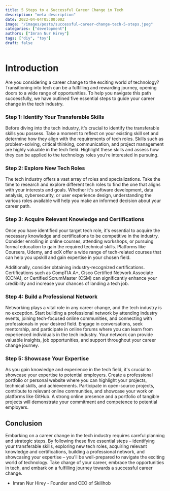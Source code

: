 ```yaml
---
title: 5 Steps to a Successful Career Change in Tech
description: "meta description"
date: 2022-04-04T05:00:00Z
image: "/images/posts/successful-career-change-tech-5-steps.jpeg"
categories: ["development"]
authors: ["Imran Nur Hirey"]
tags: ["diy", "toy"]
draft: false
---
```


# Introduction

Are you considering a career change to the exciting world of technology? Transitioning into tech can be a fulfilling and rewarding journey, opening doors to a wide range of opportunities. To help you navigate this path successfully, we have outlined five essential steps to guide your career change in the tech industry.

### Step 1: Identify Your Transferable Skills

Before diving into the tech industry, it's crucial to identify the transferable skills you possess. Take a moment to reflect on your existing skill set and determine how they align with the requirements of tech roles. Skills such as problem-solving, critical thinking, communication, and project management are highly valuable in the tech field. Highlight these skills and assess how they can be applied to the technology roles you're interested in pursuing.

### Step 2: Explore New Tech Roles

The tech industry offers a vast array of roles and specializations. Take the time to research and explore different tech roles to find the one that aligns with your interests and goals. Whether it's software development, data analysis, cybersecurity, or user experience design, understanding the various roles available will help you make an informed decision about your career path.

### Step 3: Acquire Relevant Knowledge and Certifications

Once you have identified your target tech role, it's essential to acquire the necessary knowledge and certifications to be competitive in the industry. Consider enrolling in online courses, attending workshops, or pursuing formal education to gain the required technical skills. Platforms like Coursera, Udemy, and edX offer a wide range of tech-related courses that can help you upskill and gain expertise in your chosen field.

Additionally, consider obtaining industry-recognized certifications. Certifications such as CompTIA A+, Cisco Certified Network Associate (CCNA), or Certified ScrumMaster (CSM) can significantly enhance your credibility and increase your chances of landing a tech job.

### Step 4: Build a Professional Network

Networking plays a vital role in any career change, and the tech industry is no exception. Start building a professional network by attending industry events, joining tech-focused online communities, and connecting with professionals in your desired field. Engage in conversations, seek mentorship, and participate in online forums where you can learn from experienced individuals in the tech industry. Your network can provide valuable insights, job opportunities, and support throughout your career change journey.

### Step 5: Showcase Your Expertise

As you gain knowledge and experience in the tech field, it's crucial to showcase your expertise to potential employers. Create a professional portfolio or personal website where you can highlight your projects, technical skills, and achievements. Participate in open-source projects, contribute to relevant online communities, and showcase your work on platforms like GitHub. A strong online presence and a portfolio of tangible projects will demonstrate your commitment and competence to potential employers.

## Conclusion

Embarking on a career change in the tech industry requires careful planning and strategic steps. By following these five essential steps – identifying your transferable skills, exploring new tech roles, acquiring relevant knowledge and certifications, building a professional network, and showcasing your expertise – you'll be well-prepared to navigate the exciting world of technology. Take charge of your career, embrace the opportunities in tech, and embark on a fulfilling journey towards a successful career change.


- Imran Nur Hirey - Founder and CEO of Skillhob